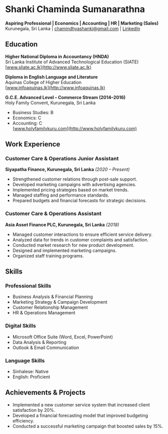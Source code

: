 # Shanki Chaminda Sumanarathna

**Aspiring Professional | Economics | Accounting | HR | Marketing (Sales)**  
Kurunegala, Sri Lanka | [chamindhyashanki@gmail.com](mailto:chamindhyashanki@gmail.com) | [LinkedIn](https://www.linkedin.com/in/shanki-chamindhya-578909255)

## Education

**Higher National Diploma in Accountancy (HNDA)**  
Sri Lanka Institute of Advanced Technological Education (SIATE)  
[www.sliate.ac.lk](http://www.sliate.ac.lk)

**Diploma in English Language and Literature**  
Aquinas College of Higher Education  
[www.infoaquinas.lk](http://www.infoaquinas.lk)

**G.C.E. Advanced Level – Commerce Stream (2014–2016)**  
Holy Family Convent, Kurunegala, Sri Lanka  
- Business Studies: B  
- Economics: C  
- Accounting: C  
[www.holyfamilykuru.com](http://www.holyfamilykuru.com)



## Work Experience

### Customer Care & Operations Junior Assistant  
**Siyapatha Finance, Kurunegala, Sri Lanka** *(2020 – Present)*  
- Strengthened customer relations through post-sale support.  
- Developed marketing campaigns with advertising agencies.  
- Implemented pricing strategies based on market trends.  
- Managed staffing and performance standards.  
- Prepared budgets and financial forecasts for strategic decisions.  

### Customer Care & Operations Assistant  
**Asia Asset Finance PLC, Kurunegala, Sri Lanka** *(2018)*  
- Managed customer interactions to ensure efficient service delivery.  
- Analyzed data for trends in customer complaints and satisfaction.  
- Conducted market research for new product development.  
- Designed and implemented marketing campaigns.  
- Organized staff training programs.  



## Skills

### Professional Skills
- Business Analysis & Financial Planning  
- Marketing Strategy & Campaign Development  
- Customer Relationship Management  
- HR & Operations Management  

### Digital Skills
- Microsoft Office Suite (Word, Excel, PowerPoint)  
- Data Analysis & Reporting  
- Outlook & Email Communication  

### Language Skills
- Sinhalese: Native  
- English: Proficient  



## Achievements & Projects

- Implemented a new customer service system that increased client satisfaction by 20%.  
- Developed a financial forecasting model that improved budgeting efficiency.  
- Conducted a successful marketing campaign that boosted sales by 15%.  



